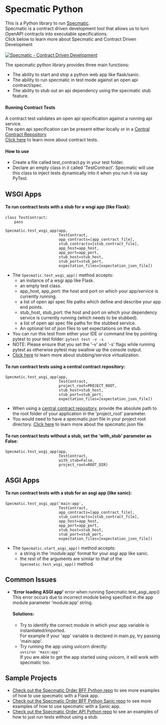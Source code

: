 # Specmatic Python
This is a Python library to run [Specmatic](https://specmatic.in).  
Specmatic is a contract driven development tool that allows us to turn OpenAPI contracts into executable specifications.
<br/>Click below to learn more about Specmatic and Contract Driven Development<br/><br/>
[![Specmatic - Contract Driven Development](https://img.youtube.com/vi/3HPgpvd8MGg/0.jpg)](https://www.youtube.com/watch?v=3HPgpvd8MGg "Specmatic - Contract Driven Development")

  The specmatic python library provides three main functions:
  - The ability to start and stop a python web app like flask/sanic.
  - The ability to run specmatic in test mode against an open api contract/spec.
  - The ability to stub out an api dependency using the specmatic stub feature.

#### Running Contract Tests
A contract test validates an open api specification against a running api service.  
The open api specification can be present either locally or in a [Central Contract Repository](https://specmatic.in/documentation/central_contract_repository.html)  
[Click here](https://specmatic.in/documentation/contract_tests.html) to learn more about contract tests.  

#### How to use
- Create a file called test_contract.py in your test folder.  
- Declare an empty class in it called 'TestContract'.
  Specmatic will use this class to inject tests dynamically into it when you run it via say PyTest.

## WSGI Apps

#### To run contract tests with a stub for a wsgi app (like Flask):  
``````
class TestContract:
    pass
    
Specmatic.test_wsgi_app(app,
                        TestContract,
                        app_contracts=[app_contract_file],
                        stub_contracts=[stub_contract_file],
                        app_host=app_host,
                        app_port=app_port,
                        stub_host=stub_host,
                        stub_port=stub_port,
                        expectation_files=[expectation_json_file])
`````` 

- The ``````Specmatic.test_wsgi_app()`````` method accepts:
  - an instance of a wsgi app like Flask. 
  - an empty test class.
  - app_host, app_port: the host and port on which your app/service is currently running.
  - a list of open api spec file paths which define and describe your app end points.
  - stub_host, stub_port: the host and port on which your dependency service is currently running (which needs to be stubbed).  
  - a list of open api spec file paths for the stubbed service.  
  - An optional list of json files to set expectations on the stub.
-  You can run this test from either your IDE or command line by pointing pytest to your test folder:
   ``````pytest test -v -s``````  
- NOTE: Please ensure that you set the '-v' and '-s' flags while running pytest as otherwise pytest may swallow up the console output.
- [Click here](https://specmatic.in/documentation/service_virtualization_tutorial.html) to learn more about stubbing/service virtualization.  

#### To run contract tests using a central contract repository:

``````
Specmatic.test_wsgi_app(app,
                        TestContract,
                        project_root=PROJECT_ROOT,
                        stub_host=stub_host,
                        stub_port=stub_port,
                        expectation_files=[expectation_json_file])
``````                        

- When using a [central contract repository](https://specmatic.in/documentation/central_contract_repository.html), provide the absolute path to the root folder
  of your application in the 'project_root' parameter.
- You would need to have a specmatic.json file in your project root directory. [Click here](https://specmatic.in/documentation/central_contract_repository.html#specmaticjson) to learn
  more about the specmatic.json file.


#### To run contract tests without a stub, set the 'with_stub' parameter as False:

``````
Specmatic.test_wsgi_app(app,
                        TestContract,
                        with_stub=False,
                        project_root=ROOT_DIR)
``````                        

## ASGI Apps

#### To run contract tests with a stub for an asgi app (like sanic):
``````
Specmatic.test_asgi_app('main:app',
                        TestContract,
                        app_contracts=[app_contract_file],
                        stub_contracts=[stub_contract_file],
                        app_host=app_host,
                        app_port=app_port,
                        stub_host=stub_host,
                        stub_port=stub_port,
                        expectation_files=[expectation_json_file])
``````
- The ``````Specmatic.start_asgi_app()`````` method accepts:
  - a string in the 'module:app' format for your asgi app like sanic.
  - the rest of the arguments are similar to that of the ``````Specmatic.test_wsgi_app()`````` method.


## Common Issues
- **'Error loading ASGI app'** error when running Specmatic.test_asgi_app()  
   This error occurs due to incorrect module being specified in the app module parameter 'module:app' string.
 
   #### Solutions:
   - Try to identify the correct module in which your app variable is instantiated/imported.  
     For example if your 'app' variable is declared in main.py, try passing 'main:app'.  
   - Try running the app using uvicorn directly:  
     `````` uvciron 'main:app' ``````  
     If you are able to get the app started using uvicorn, it will work with specmatic too.  

## Sample Projects
- [Check out the Specmatic Order BFF Python repo](https://github.com/znsio/specmatic-order-bff-python/) to see more examples of how to use specmatic with a Flask app.  
- [Check out the Specmatic Order BFF Python Sanic repo](https://github.com/znsio/specmatic-order-bff-python-sanic/) to see more examples of how to use specmatic with a Sanic app.  
- [Check out the Specmatic Order API Python repo](https://github.com/znsio/specmatic-order-api-python/) to see an examples of how to just run tests without using a stub.  




  
